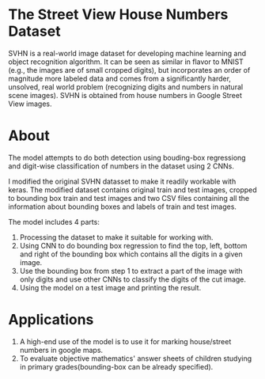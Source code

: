 # The Street View House Numbers Dataset

SVHN is a real-world image dataset for developing machine learning and object recognition algorithm. It can be seen as similar in flavor to MNIST (e.g., the images are of small cropped digits), but incorporates an order of magnitude more labeled data and comes from a significantly harder, unsolved, real world problem (recognizing digits and numbers in natural scene images). SVHN is obtained from house numbers in Google Street View images.

# About

The model attempts to do both detection using bouding-box regressiong and digit-wise classification of numbers in the dataset using 2 CNNs.

I modified the original SVHN datasset to make it readily workable with keras. The modified dataset contains original train and test images, cropped to bounding box train and test images and two CSV files containing all the information about bounding boxes and labels of train and test images.

The model includes 4 parts:

1. Processing the dataset to make it suitable for working with.
2. Using CNN to do bounding box regression to find the top, left, bottom and right of the bounding box which contains all the digits in a given image.
3. Use the bounding box from step 1 to extract a part of the image with only digits and use other CNNs to classify the digits of the cut image.
4. Using the model on a test image and printing the result.

# Applications

1. A high-end use of the model is to use it for marking house/street numbers in google maps.
2. To evaluate objective mathematics' answer sheets of children studying in primary grades(bounding-box can be already specified).
